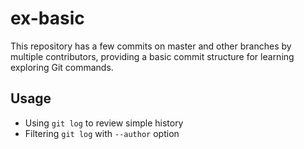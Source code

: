 ex-basic
========

This repository has a few commits on master and other branches by multiple contributors, providing a basic commit structure for learning exploring Git commands.

## Usage

* Using `git log` to review simple history
* Filtering `git log` with `--author` option